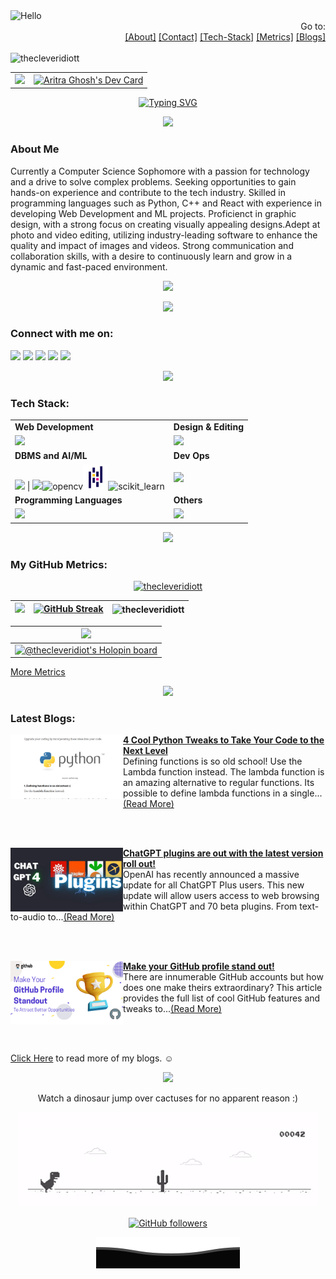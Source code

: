 <div align="left"><img src="https://i.imgur.com/veZrcC7.gif" alt="Hello" width="50" /></div>

<div align="right">Go to:</div>

<div align="right">
<a href="#About-Me">[About]</a>
<a href="#Connect-with-me-on">[Contact]</a>
<a href="#Tech-Stack">[Tech-Stack]</a>
<a href="#My-GitHub-Metrics">[Metrics]</a>
<a href="#Latest-Blogs">[Blogs]</a>
</div>

<br>

<div align="left">
 
<img src="https://komarev.com/ghpvc/?username=thecleveridiott&label=Profile%20views&color=0e75b6&style=flat" alt="thecleveridiott" />
 
</div>

<table>
	<tr>
		<td>
		<img src="https://github.com/TheCleverIdiott/TheCleverIdiott/blob/main/assets/mncrftbg.gif" />
		</td>
		<td>
		<a href="https://app.daily.dev/aritraghosh"><img src="https://api.daily.dev/devcards/d4bfb30cd94941e583d4295e7d629dcf.png?r=c1e" width="400" alt="Aritra Ghosh's Dev Card"/></a>
		</td>
	</tr>
</table>

<div align="center">

[![Typing SVG](https://readme-typing-svg.herokuapp.com?duration=7000&lines=Web+Dev%2C+AI/ML%2C+Open+Source%2C+Blogs)](https://git.io/typing-svg)
 
 </div>

<p align="center"><img src= 'https://capsule-render.vercel.app/api?type=rect&color=gradient&height=2.5'/></p>

<h3>About Me</h3>

Currently a Computer Science Sophomore with a passion for technology and a drive to solve complex problems. Seeking opportunities to gain hands-on experience and contribute to the tech industry.
Skilled in programming languages such as Python, C++ and React with experience in developing Web Development and ML projects. Proficienct in graphic design, with a strong focus on creating visually appealing designs.Adept at photo and video editing, utilizing industry-leading software to enhance the quality and impact of images and videos.
Strong communication and collaboration skills, with a desire to continuously learn and grow in a dynamic and fast-paced environment.


 <div align="center">
 
 ![](https://quotes-github-readme.vercel.app/api?type=horizontal&width=25&theme=nord&no-bg=true)
 
 </div>
 
<p align="center"><img src= 'https://capsule-render.vercel.app/api?type=rect&color=gradient&height=2.5'/></p>
 
<h3>Connect with me on:</h3>
<a href = "https://twitter.com/thecleverridiot"><img src = "https://skillicons.dev/icons?i=twitter&theme=dark" height=38></a>
<a href = "https://www.linkedin.com/in/aritraghosh1905/"><img src = "https://skillicons.dev/icons?i=linkedin&theme=dark" height=38></a>
<a href = "https://dev.to/thecleveridiott"><img src = "https://skillicons.dev/icons?i=devto&theme=dark" height=38></a>
<a href = "https://discordapp.com/users/724983539652886618"><img src = "https://skillicons.dev/icons?i=discord&theme=dark" height=38></a>
<a href="https://medium.com/@the-clever-idiot" target="_blank"><img src="https://img.shields.io/badge/Medium-12100E?style=for-the-badge&logo=medium&logoColor=white" /></a>

<p align="center"><img src= 'https://capsule-render.vercel.app/api?type=rect&color=gradient&height=2.5'/></p>


<h3>Tech Stack:</h3>
 
<table>
<tr>
	<td><strong>Web Development</strong></td>
	<td><strong>Design & Editing</strong></td>
</tr>
<tr>
		<td><img src = "https://skillicons.dev/icons?i=html,css,js,react,nodejs,tailwind,django,sqlite,bootstrap,flask,netlify,heroku,react,threejs" ></td>
		<td><img src = "https://skillicons.dev/icons?i=ps,ae,figma,ai,xd&theme=dark" height=38></td>
</tr>
	<tr>
	<td><strong>DBMS and AI/ML</strong></td>
	<td><strong>Dev Ops</strong></td>
</tr>
<tr>
	<td><img src = "https://skillicons.dev/icons?i=postgres,mysql,mongodb&theme=dark" height=38> | <img src = "https://skillicons.dev/icons?i=tensorflow,pytorch" height=38><img src="https://www.vectorlogo.zone/logos/opencv/opencv-icon.svg" alt="opencv" width="30" height="30"/><img src="https://raw.githubusercontent.com/devicons/devicon/2ae2a900d2f041da66e950e4d48052658d850630/icons/pandas/pandas-original.svg" alt="pandas" width="40" height="40"/><img src="https://upload.wikimedia.org/wikipedia/commons/0/05/Scikit_learn_logo_small.svg" alt="scikit_learn" width="40" height="40"/></td>
	<td><img src = "https://skillicons.dev/icons?i=bash,cloudflare,docker,firebase,gcp,github,gitlab,heroku,appwrite,postman,replit,linux,git&theme=dark"  height=38></td>
</tr>
<tr>
	<td><strong>Programming Languages</strong></td>
	<td><strong>Others</strong></td>
</tr>
<tr>
		<td><img src = "https://skillicons.dev/icons?i=c,cpp,cs,java,php,py,rails" height=38></td>
		<td><img src = "https://skillicons.dev/icons?i=wordpress,webflow,vscode,powershell,matlab,md,latex,fastapi,bots,codepen,atom,arduino&theme=dark" height=38></td>
</tr>
</table>


<p align="center"><img src= 'https://capsule-render.vercel.app/api?type=rect&color=gradient&height=2.5'/></p>

<h3>My GitHub Metrics:</h3>

<p align="center"> <a href="https://github.com/ryo-ma/github-profile-trophy"><img src="https://github-profile-trophy.vercel.app/?username=thecleveridiott&theme=onedark&no-bg=true&no-frame=true&column=-1&rank=SECRET,SSS,SS,S,AAA,AA,A" alt="thecleveridiott" /></a> </p>


| ![](https://github-readme-stats.vercel.app/api?username=TheCleverIdiott&theme=merko&bg_color=00000000&hide_border=false&include_all_commits=true&count_private=true&show_icons=true&hide=contribs) | [![GitHub Streak](https://github-readme-streak-stats.herokuapp.com?user=TheCleverIdiott&border_radius=7&card_width=485&background=EBEBEB00&dates=078FE3&currStreakNum=CDC026&ring=EB9223&sideNums=06ABD1&sideLabels=EB5454&stroke=2C3043&border=282A31)](https://git.io/streak-stats) | <img align="center" src="https://github-readme-stats.vercel.app/api/top-langs?username=thecleveridiott&show_icons=true&langs_count=10ocale=en&layout=compact&theme=transparent" alt="thecleveridiott" /> |
| --- | --- | --- |


| [![](https://github-readme-activity-graph.vercel.app/graph?username=TheCleverIdiott&bg_color=00000000&color=008bf5&line=000000&point=403d3d&area=true&hide_border=truecard_width=85)](https://github.com/ashutosh00710/github-readme-activity-graph) 
| --- |
[![@thecleveridiot's Holopin board](https://holopin.me/thecleveridiot)](https://holopin.io/@thecleveridiot) |

<a href="https://github.com/TheCleverIdiott/TheCleverIdiott/blob/main/metrics.md">More Metrics</a>


<p align="center"><img src= 'https://capsule-render.vercel.app/api?type=rect&color=gradient&height=2.5'/></p>


<h3>Latest Blogs:</h3>
<!-- BLOG-CONTENT-LIST:START --> 

<!--- 1 --->
<p align="left">
<img src="https://github.com/TheCleverIdiott/TheCleverIdiott/blob/main/assets/img/blog1.png" width="180px" align="left"/>
<a href="https://medium.com/@the-clever-idiot/4-cool-python-tweaks-72884add459d"><strong>4 Cool Python Tweaks to Take Your Code to the Next Level</strong></a>
<br/>Defining functions is so old school! Use the Lambda function instead. The lambda function is an amazing alternative to regular functions. Its possible to define lambda functions in a single...<a href="https://medium.com/@the-clever-idiot/4-cool-python-tweaks-72884add459d">(Read More)</a> </p> <br/> <br/>

<!--- 2 --->
<p align="left">
<img src="https://github.com/TheCleverIdiott/TheCleverIdiott/blob/main/assets/img/blog3.jpg" width="180px" align="left"/>
<a href="https://medium.com/@the-clever-idiot/chatgpt-plugins-are-out-2935aff8424f"><strong>ChatGPT plugins are out with the latest version roll out!</strong></a>
<br/>OpenAI has recently announced a massive update for all ChatGPT Plus users. This new update will allow users access to web browsing within ChatGPT and 70 beta plugins. From text-to-audio to...<a href="https://medium.com/@the-clever-idiot/chatgpt-plugins-are-out-2935aff8424f">(Read More)</a> </p> <br/> <br/>

<!--- 3 --->
<p align="left">
<img src="https://github.com/TheCleverIdiott/TheCleverIdiott/blob/main/assets/img/blog2.png" width="180px" align="left"/>
<a href="https://medium.com/@the-clever-idiot/4-cool-python-tweaks-72884add459d"><strong>Make your GitHub profile stand out!</strong></a>
<br/>There are innumerable GitHub accounts but how does one make theirs extraordinary? This article provides the full list of cool GitHub features and tweaks to...<a href="https://medium.com/@the-clever-idiot/4-cool-python-tweaks-72884add459d">(Read More)</a> </p> <br/> <br/>
<!-- BLOG-CONTENT-LIST:END --> 

<a href="https://medium.com/@the-clever-idiot/">Click Here</a> to read more of my blogs. ☺️


<p align="center"><img src= 'https://capsule-render.vercel.app/api?type=rect&color=gradient&height=2.5'/></p>


<p align="center">Watch a dinosaur jump over cactuses for no apparent reason :)</p>
<p align="center"><img src="https://github.com/TheCleverIdiott/TheCleverIdiott/blob/main/assets/Dino_non-birthday_version.gif"/></p>
 
 <div align="center">
	
 [![GitHub followers](https://img.shields.io/github/followers/TheCleverIdiott.svg?style=social&label=Follow)](https://github.com/TheCleverIdiott?tab=followers)
 
	
<p align="center"><img src= "https://github.com/TheCleverIdiott/TheCleverIdiott/blob/main/assets/bottom.svg"/></p>
	
</div>
 
 
<!--- made by Aritra Ghosh --->
